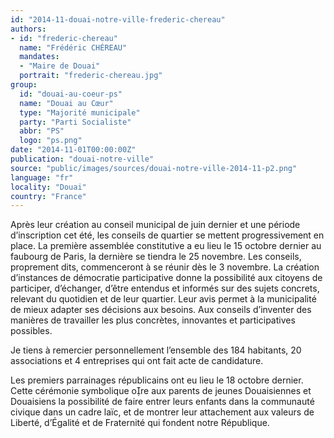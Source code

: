 ```yaml
---
id: "2014-11-douai-notre-ville-frederic-chereau"
authors:
- id: "frederic-chereau"
  name: "Frédéric CHÉREAU"
  mandates: 
  - "Maire de Douai"
  portrait: "frederic-chereau.jpg"
group:
  id: "douai-au-coeur-ps"
  name: "Douai au Cœur"
  type: "Majorité municipale"
  party: "Parti Socialiste"
  abbr: "PS"
  logo: "ps.png"
date: "2014-11-01T00:00:00Z"
publication: "douai-notre-ville"
source: "public/images/sources/douai-notre-ville-2014-11-p2.png"
language: "fr"
locality: "Douai"
country: "France"
---
```


Après leur création au conseil municipal de juin dernier et une période d’inscription cet été, les conseils de quartier se mettent progressivement en place. La première assemblée constitutive a eu lieu le 15 octobre dernier au faubourg de Paris, la dernière se tiendra le 25 novembre. Les conseils, proprement dits, commenceront à se réunir dès le 3 novembre.
La création d’instances de démocratie participative donne la possibilité aux citoyens de participer, d’échanger, d’être entendus et informés sur des sujets concrets, relevant du quotidien et de leur quartier. Leur avis permet à la municipalité de mieux adapter ses décisions aux besoins. Aux conseils d’inventer des manières de travailler les plus concrètes, innovantes et participatives possibles.

Je tiens à remercier personnellement l’ensemble des 184 habitants, 20 associations et 4 entreprises qui ont fait acte de candidature.

Les premiers parrainages républicains ont eu lieu le 18 octobre dernier. Cette cérémonie symbolique ore aux parents de jeunes Douaisiennes et Douaisiens la possibilité de faire entrer leurs enfants dans la communauté civique dans un cadre laïc, et de montrer leur attachement aux valeurs de Liberté, d’Égalité et de Fraternité qui fondent notre République.
